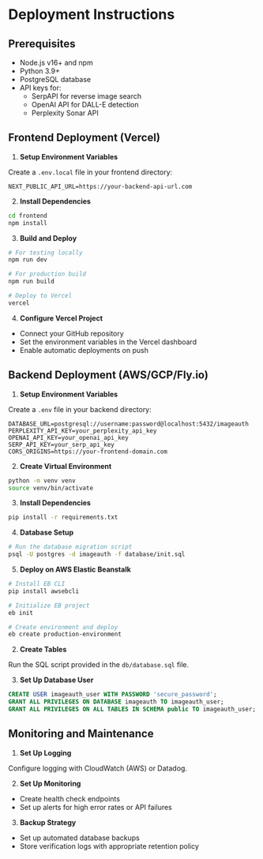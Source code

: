 # Deployment Instructions

## Prerequisites

- Node.js v16+ and npm
- Python 3.9+
- PostgreSQL database
- API keys for:
  - SerpAPI for reverse image search
  - OpenAI API for DALL-E detection
  - Perplexity Sonar API

## Frontend Deployment (Vercel)

1. **Setup Environment Variables**

Create a `.env.local` file in your frontend directory:

```
NEXT_PUBLIC_API_URL=https://your-backend-api-url.com
```

2. **Install Dependencies**

```bash
cd frontend
npm install
```

3. **Build and Deploy**

```bash
# For testing locally
npm run dev

# For production build
npm run build

# Deploy to Vercel
vercel
```

4. **Configure Vercel Project**

- Connect your GitHub repository
- Set the environment variables in the Vercel dashboard
- Enable automatic deployments on push

## Backend Deployment (AWS/GCP/Fly.io)

1. **Setup Environment Variables**

Create a `.env` file in your backend directory:

```
DATABASE_URL=postgresql://username:password@localhost:5432/imageauth
PERPLEXITY_API_KEY=your_perplexity_api_key
OPENAI_API_KEY=your_openai_api_key
SERP_API_KEY=your_serp_api_key
CORS_ORIGINS=https://your-frontend-domain.com
```

2. **Create Virtual Environment**

```bash
python -m venv venv
source venv/bin/activate
```

3. **Install Dependencies**

```bash
pip install -r requirements.txt
```

4. **Database Setup**

```bash
# Run the database migration script
psql -U postgres -d imageauth -f database/init.sql
```

5. **Deploy on AWS Elastic Beanstalk**

```bash
# Install EB CLI
pip install awsebcli

# Initialize EB project
eb init

# Create environment and deploy
eb create production-environment
```

2. **Create Tables**

Run the SQL script provided in the `db/database.sql` file.

3. **Set Up Database User**

```sql
CREATE USER imageauth_user WITH PASSWORD 'secure_password';
GRANT ALL PRIVILEGES ON DATABASE imageauth TO imageauth_user;
GRANT ALL PRIVILEGES ON ALL TABLES IN SCHEMA public TO imageauth_user;
```

## Monitoring and Maintenance

1. **Set Up Logging**

Configure logging with CloudWatch (AWS) or Datadog.

2. **Set Up Monitoring**

- Create health check endpoints
- Set up alerts for high error rates or API failures

3. **Backup Strategy**

- Set up automated database backups
- Store verification logs with appropriate retention policy
